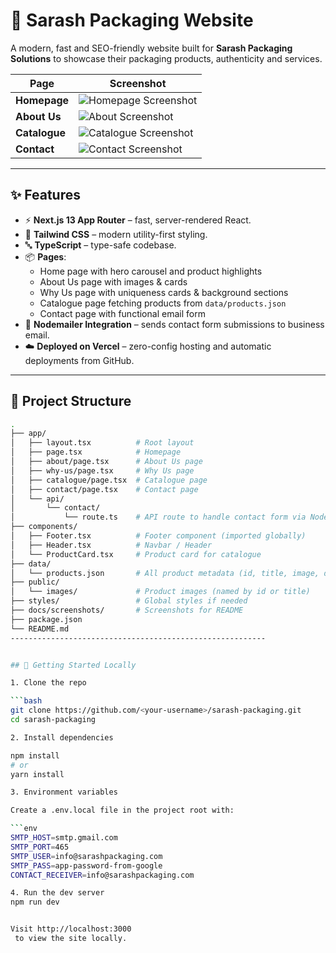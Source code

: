 # 🌟 Sarash Packaging Website

A modern, fast and SEO-friendly website built for **Sarash Packaging Solutions** to showcase their packaging products, authenticity and services.

| Page        | Screenshot |
|-------------|-------------|
| **Homepage** | ![Homepage Screenshot](docs/screenshots/homepage.png) |
| **About Us** | ![About Screenshot](docs/screenshots/about.png) |
| **Catalogue** | ![Catalogue Screenshot](docs/screenshots/catalogue.png) |
| **Contact** | ![Contact Screenshot](docs/screenshots/contact.png) |

---

## ✨ Features

- ⚡ **Next.js 13 App Router** – fast, server-rendered React.
- 💅 **Tailwind CSS** – modern utility-first styling.
- 🔤 **TypeScript** – type-safe codebase.
- 📦 **Pages**:
  - Home page with hero carousel and product highlights
  - About Us page with images & cards
  - Why Us page with uniqueness cards & background sections
  - Catalogue page fetching products from `data/products.json`
  - Contact page with functional email form
- 📧 **Nodemailer Integration** – sends contact form submissions to business email.
- ☁️ **Deployed on Vercel** – zero-config hosting and automatic deployments from GitHub.

---

## 📂 Project Structure

```bash
.
├── app/
│   ├── layout.tsx          # Root layout
│   ├── page.tsx            # Homepage
│   ├── about/page.tsx      # About Us page
│   ├── why-us/page.tsx     # Why Us page
│   ├── catalogue/page.tsx  # Catalogue page
│   ├── contact/page.tsx    # Contact page
│   └── api/
│       └── contact/
│           └── route.ts    # API route to handle contact form via Nodemailer
├── components/
│   ├── Footer.tsx          # Footer component (imported globally)
│   ├── Header.tsx          # Navbar / Header
│   └── ProductCard.tsx     # Product card for catalogue
├── data/
│   └── products.json       # All product metadata (id, title, image, description)
├── public/
│   └── images/             # Product images (named by id or title)
├── styles/                 # Global styles if needed
├── docs/screenshots/       # Screenshots for README
├── package.json
└── README.md
---------------------------------------------------------


## 🚀 Getting Started Locally

1. Clone the repo

```bash
git clone https://github.com/<your-username>/sarash-packaging.git
cd sarash-packaging

2. Install dependencies

npm install
# or
yarn install

3. Environment variables

Create a .env.local file in the project root with:

```env
SMTP_HOST=smtp.gmail.com
SMTP_PORT=465
SMTP_USER=info@sarashpackaging.com
SMTP_PASS=app-password-from-google
CONTACT_RECEIVER=info@sarashpackaging.com

4. Run the dev server
npm run dev


Visit http://localhost:3000
 to view the site locally.
